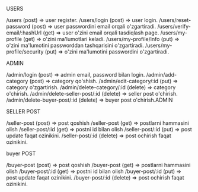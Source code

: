 USERS

/users                       (post) => user register.
/users/login                 (post) => user login.
/users/reset-password        (post) => user passwordini email orqali o'zgartiradi.
/users/verify-email/:hashUrl (get) => user o'zini email orqali tasdiqlash page.
/users/my-profile            (get) => o'zini ma'lumotlari keladi.
/users/my-profile/info       (put) => o'zini ma'lumotini passworddan tashqarisini o'zgartiradi.
/users/my-profile/security   (put) => o'zini ma'lumotini passwordini o'zgartiradi.

ADMIN

/admin/login                  (post) => admin email, password bilan login.
/admin/add-category           (post) => category qo'shish.
/admin/edit-category/:id      (put) => category o'zgartirish.
/admin/delete-category/:id    (delete) => category o'chirish.
/admin/delete-seller-post/:id (delete) => seller post o'chirish.
/admin/delete-buyer-post/:id  (delete) => buyer post o'chirish.ADMIN

SELLER POST

/seller-post                      (post) => post qoshish
/seller-post                      (get) => postlarni hammasini olish
/seller-post/:id                  (get) => postni id bilan olish
/seller-post/:id                  (put) => post update faqat ozinikini.
/seller-post/:id                  (delete) => post ochirish faqat ozinikini.

buyer POST

/buyer-post                      (post) => post qoshish
/buyer-post                      (get) => postlarni hammasini olish
/buyer-post/:id                  (get) => postni id bilan olish
/buyer-post/:id                  (put) => post update faqat ozinikini.
/buyer-post/:id                  (delete) => post ochirish faqat ozinikini.
